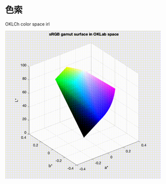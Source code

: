 # 色索

OKLCh color space irl

![OKLab color space](https://raw.githubusercontent.com/object1037/shikisaku/main/oklab.gif)

